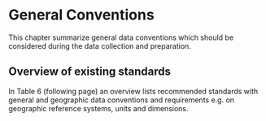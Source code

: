 # General Conventions

This chapter summarize general data conventions which should be considered during the data collection and preparation.

## Overview of existing standards

In Table 6 (following page) an overview lists recommended standards with general and geographic data conventions and
requirements e.g. on geographic reference systems, units and dimensions.
